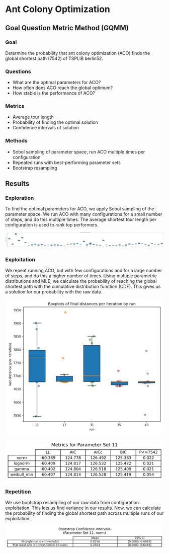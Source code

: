 # Ant Colony Optimization

## Goal Question Metric Method (GQMM)

### Goal

Determine the probability that ant colony optimization (ACO) finds the global shortest path (7542) of TSPLIB berlin52.

### Questions

* What are the optimal parameters for ACO?
* How often does ACO reach the global optimum?
* How stable is the performance of ACO?

### Metrics

* Average tour length
* Probability of finding the optimal solution
* Confidence intervals of solution

### Methods

* Sobol sampling of parameter space, run ACO multiple times per configuration
* Repeated runs with best-performing parameter sets
* Bootstrap resampling

## Results

### Exploration

To find the optimal parameters for ACO, we apply Sobol sampling of the parameter space. We run ACO with many configurations for a small number of steps, and do this multiple times. The average shortest tour length per configuration is used to rank top performers.

![Exploration Boxplots](results/boxplots/boxplots_explore.png)

### Exploitation

We repeat running ACO, but with few configurations and for a large number of steps, and do this a higher number of times. Using multiple parametric distributions and MLE, we calculate the probability of reaching the global shortest path with the cumulative distribution function (CDF). This gives us a solution for our probability with the raw data.

![Exploitation Boxplots](results/boxplots/boxplots_exploit.png)

![Example Probability](results/metrics/param_set_11_metrics.png)

### Repetition

We use bootstrap resampling of our raw data from configuration exploitation. This lets us find variance in our results. Now, we can calculate the probability of finding the global shortest path across multiple runs of our exploitation.

![Confidence Intervals](results/bootstrap/param_set_11_bootstrap_ci.png)
